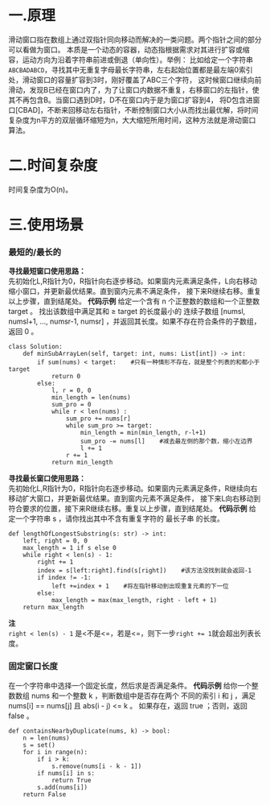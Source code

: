 # 一.原理
滑动窗口指在数组上通过双指针同向移动而解决的一类问题。两个指针之间的部分可以看做为窗口。
本质是一个动态的容器，动态指根据需求对其进行扩容或缩容，运动方向为沿着字符串前进或倒退（单向性）。举例：
比如给定一个字符串`ABCBADABCD`，寻找其中无重复字母最长字符串，左右起始位置都是最左端0索引处，滑动窗口的容量扩容到3时，刚好覆盖了ABC三个字符，
这时候窗口继续向前滑动，发现B已经在窗口内了，为了让窗口内数据不重复，右移窗口的左指针，使其不再包含B。当窗口遇到D时，D不在窗口内于是为窗口扩容到4，
将D包含进窗口[CBAD]，不断来回移动左右指针，不断控制窗口大小从而找出最优解，将时间复杂度为n平方的双层循环缩短为n，大大缩短所用时间，这种方法就是滑动窗口算法。  
# 二.时间复杂度
时间复杂度为O(n)。
# 三.使用场景
### 最短的/最长的
**寻找最短窗口使用思路：**  
先初始化L,R指针为0，R指针向右逐步移动。如果窗内元素满足条件，L向右移动缩小窗口，并更新最优结果。直到窗内元素不满足条件，
接下来R继续右移。重复以上步骤，直到结尾处。
**代码示例**
给定一个含有 n 个正整数的数组和一个正整数 target 。
找出该数组中满足其和 ≥ target 的长度最小的 连续子数组 [numsl, numsl+1, ..., numsr-1, numsr] ，并返回其长度。如果不存在符合条件的子数组，返回 0 。
```
class Solution:
    def minSubArrayLen(self, target: int, nums: List[int]) -> int:
        if sum(nums) < target:    #只有一种情形不存在，就是整个列表的和都小于target
            return 0
        else:
            l, r = 0, 0
            min_length = len(nums)
            sum_pro = 0
            while r < len(nums) :   
                sum_pro += nums[r]    
                while sum_pro >= target:
                    min_length = min(min_length, r-l+1)
                    sum_pro -= nums[l]    #减去最左侧的那个数，缩小左边界
                    l += 1
                r += 1
            return min_length
```

**寻找最长窗口使用思路：**  
先初始化L,R指针为0，R指针向右逐步移动。如果窗内元素满足条件，R继续向右移动扩大窗口，并更新最优结果。直到窗内元素不满足条件，
接下来L向右移动到符合要求的位置，接下来R继续右移。重复以上步骤，直到结尾处。
**代码示例**
给定一个字符串 s ，请你找出其中不含有重复字符的 最长子串 的长度。
```
def lengthOfLongestSubstring(s: str) -> int:
    left, right = 0, 0
    max_length = 1 if s else 0  
    while right < len(s) - 1:
        right += 1
        index = s[left:right].find(s[right])    #该方法没找到就会返回-1
        if index != -1:
            left +=index + 1    #将左指针移动到出现重复元素的下一位
        else:
            max_length = max(max_length, right - left + 1)
    return max_length
```
**注**  
`right < len(s) - 1` 是<不是<=，若是<=，则下一步`right += 1`就会超出列表长度。  

### 固定窗口长度
在一个字符串中选择一个固定长度，然后求是否满足条件。
**代码示例**
给你一个整数数组 nums 和一个整数 k ，判断数组中是否存在两个 不同的索引 i 和 j ，满足 nums[i] == nums[j] 且 abs(i - j) <= k 。
如果存在，返回 true ；否则，返回 false 。
```
def containsNearbyDuplicate(nums, k) -> bool:
    n = len(nums)
    s = set()
    for i in range(n):
        if i > k:
            s.remove(nums[i - k - 1])
        if nums[i] in s:
            return True
        s.add(nums[i])
    return False
```
